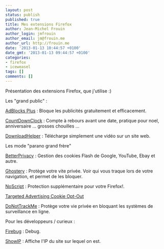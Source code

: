 ```yaml
---
layout: post
status: publish
published: true
title: Mes extensions Firefox
author: Jean-Michel Frouin
author_login: jmfrouin
author_email: jm@frouin.me
author_url: http://frouin.me
date: '2013-01-13 10:44:57 +0100'
date_gmt: '2013-01-13 09:44:57 +0100'
categories:
- firefox
- iceweasel
tags: []
comments: []
---
```

<p>Présentation des extensions Firefox, que j'utilise :)</p>
<!--more-->
<p>Les "grand public" :</p>
<p><a href="https://addons.mozilla.org/fr/firefox/addon/adblock-plus/" target="_blank">AdBlocks Plus</a> : Bloque les publicités gratuitement et efficacement.</p>
<p><a href="https://addons.mozilla.org/fr/firefox/addon/countdownclock/" target="_blank">CountDownClock</a> : Compte à rebours avant une date, pratique pour noel, anniversaire ... grosses chouilles ...</p>
<p><a href="https://addons.mozilla.org/fr/firefox/addon/video-downloadhelper/" target="_blank">DownloadHelper</a> : Télécharge simplement une vidéo sur un site web.</p>
<p>Les mode "parano grand frère"</p>
<p><a href="https://addons.mozilla.org/fr/firefox/addon/betterprivacy/" target="_blank">BetterPrivacy</a> : Gestion des cookies Flash de Google, YouTube, Ebay et autre.</p>
<p><a href="https://addons.mozilla.org/fr/firefox/addon/ghostery/" target="_blank">Ghostery</a> : Protège votre vite privée. Voir qui vous traque lors de votre navigation, et permet de les bloquer.</p>
<p><a href="https://addons.mozilla.org/fr/firefox/addon/noscript/" target="_blank">NoScript</a> : Protection supplémentaire pour votre Firefox!.</p>
<p><a href="https://addons.mozilla.org/fr/firefox/addon/targeted-advertising-cookie-op/" target="_blank">Targeted Advertising Cookie Opt-Out</a></p>
<p><a href="https://addons.mozilla.org/fr/firefox/addon/donottrackplus/" target="_blank">DoNotTrackMe</a> : Protège votre vie privée en bloquant les systèmes de surveillance en ligne.</p>
<p>Pour les développeurs / curieux :</p>
<p><a href="https://addons.mozilla.org/fr/firefox/addon/firebug/" target="_blank">Firebug</a> : Debug.</p>
<p><a href="https://addons.mozilla.org/fr/firefox/addon/showip/" target="_blank">ShowIP</a> : Affiche l'IP du site sur lequel on est.</p>
<!-- Matomo -->
<script type="text/javascript">
  var _paq = window._paq || [];
  /* tracker methods like "setCustomDimension" should be called before "trackPageView" */
  _paq.push(['trackPageView']);
  _paq.push(['enableLinkTracking']);
  (function() {
    var u="//stats.frouin.me/";
    _paq.push(['setTrackerUrl', u+'matomo.php']);
    _paq.push(['setSiteId', '1']);
    var d=document, g=d.createElement('script'), s=d.getElementsByTagName('script')[0];
    g.type='text/javascript'; g.async=true; g.defer=true; g.src=u+'matomo.js'; s.parentNode.insertBefore(g,s);
  })();
</script>
<!-- End Matomo Code -->
